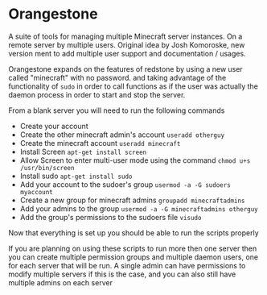Orangestone
===========

A suite of tools for managing multiple Minecraft server instances. On a remote server by multiple users. Original idea by Josh Komoroske, new version ment to add multiple user support and documentation / usages.


Orangestone expands on the features of redstone by using a new user called "minecraft" with no password. and taking advantage of the functionality of `sudo` in order to call functions as if the user was actually the daemon process in order to start and stop the server.

From a blank server you will need to run the following commands

* Create your account
* Create the other minecraft admin's account `useradd otherguy`
* Create the minecraft account `useradd minecraft`
* Install Screen `apt-get install screen`
* Allow Screen to enter multi-user mode using the command `chmod u+s /usr/bin/screen`
* Install sudo `apt-get install sudo`
* Add your account to the sudoer's group `usermod -a -G sudoers myaccount`
* Create a new group for minecraft admins `groupadd minecraftadmins`
* Add your admins to the group `usermod -a -G minecraftadmins otherguy`
* Add the group's permissions to the sudoers file `visudo`

Now that everything is set up you should be able to run the scripts properly

If you are planning on using these scripts to run more then one server then you can create multiple permission groups and multiple daemon users, one for each server that will be run. A single admin can have permissions to modify multiple servers if this is the case, and you can also still have multiple admins on each server
